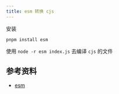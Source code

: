 ```yaml
---
title: esm 转换 cjs
---
```


安装

```shell
pnpm install esm
```

使用 `node -r esm index.js` 去编译 `cjs` 的文件

## 参考资料

* [esm](https://github.com/standard-things/esm#readme)
